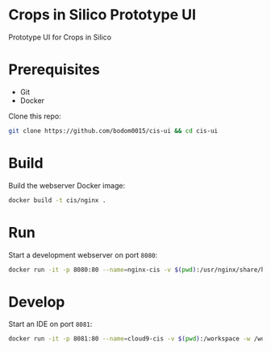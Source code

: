 # Crops in Silico Prototype UI
Prototype UI for Crops in Silico

# Prerequisites
* Git
* Docker

Clone this repo:
```bash
git clone https://github.com/bodom0015/cis-ui && cd cis-ui
```

# Build
Build the webserver Docker image:
```bash
docker build -t cis/nginx .
```

# Run
Start a development webserver on port `8080`:
```bash
docker run -it -p 8080:80 --name=nginx-cis -v $(pwd):/usr/nginx/share/html cis/nginx
```

# Develop
Start an IDE on port `8081`:
```bash
docker run -it -p 8081:80 --name=cloud9-cis -v $(pwd):/workspace -w /workspace ndslabs/cloud9-nodejs
```
